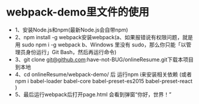 # webpack-demo里文件的使用
* 1、安装Node.js和npm(最新Node.js会自带npm)
* 2、npm install -g webpack安装webpack(a、如果报错说有权限问题，就是用 sudo npm i -g webpack 
b、Windows 里没有 sudo，那么你只能「以管理员身份运行」Git Bash，然后再运行命令)
* 3、git clone git@github.com:have-not-BUG/onlineResume.git下载本项目到本地
* 4、cd onlineResume/webpack-demo/ 后 运行npm i来安装相关依赖 (或者 npm i babel-loader babel-core babel-preset-es2015 babel-preset-react )
* 5、最后运行webpack后打开page.html 会看到弹窗“你好，世界！”